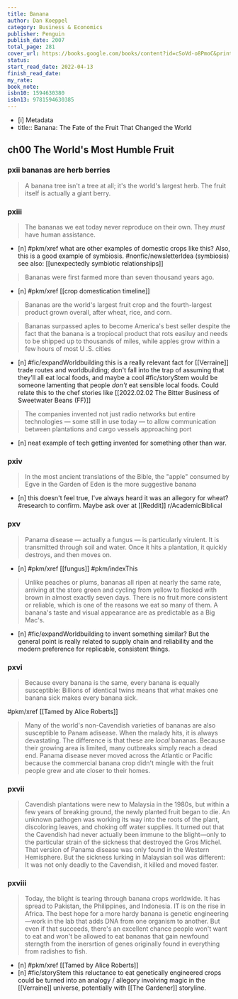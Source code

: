 ```yaml
---
title: Banana
author: Dan Koeppel
category: Business & Economics
publisher: Penguin
publish_date: 2007
total_page: 281
cover_url: https://books.google.com/books/content?id=cSoVd-o8PmoC&printsec=frontcover&img=1&zoom=1&edge=curl&source=gbs_api
status: 
start_read_date: 2022-04-13
finish_read_date: 
my_rate: 
book_note: 
isbn10: 1594630380
isbn13: 9781594630385
---
```


* [i] Metadata
* title:: Banana: The Fate of the Fruit That Changed the World

## ch00 The World's Most Humble Fruit

### pxii bananas are herb berries

> A banana tree isn't a tree at all; it's the world's largest herb. The fruit itself is actually a giant berry. 


### pxiii 

> The bananas we eat today never reproduce on their own. They _must_ have human assistance. 

- [n] #pkm/xref what are other examples of domestic crops like this? Also, this is a good example of symbiosis. #nonfic/newsletterIdea (symbiosis) see also: [[unexpectedly symbiotic relationships]]

> Bananas were first farmed more than seven thousand years ago. 

- [n] #pkm/xref [[crop domestication timeline]]

> Bananas are the world's largest fruit crop and the fourth-largest product grown overall, after wheat, rice, and corn. 

> Bananas surpassed aples to become America's best seller despite the fact that the banana is a tropiocal product that rots easiluy and needs to be shipped up to thousands of miles, while apples grow within a few hours of most U .S. cities

- [n] #fic/expandWorldbuilding this is a really relevant fact for [[Verraine]] trade routes and worldbuilding; don't fall into the trap of assuming that they'll all eat local foods, and maybe a cool #fic/storyStem would be someone lamenting that people _don't_ eat sensible local foods. Could relate this to the chef stories like [[2022.02.02 The Bitter Business of Sweetwater Beans (FF)]]

> The companies invented not just radio networks but entire technologies — some still in use today — to allow communication between plantations and cargo vessels approaching port

- [n] neat example of tech getting invented for something other than war.

### pxiv

 > In the most ancient translations of the Bible, the "apple" consumed by Egve in the Garden of Eden is the more suggestive banana
 
 - [n] this doesn't feel true, I've always heard it was an allegory for wheat? #research to confirm. Maybe ask over at [[Reddit]] r/AcademicBiblical

### pxv

> Panama disease — actually a fungus — is particularly virulent. It is transmitted through soil and water. Once it hits a plantation, it quickly destroys, and then moves on. 

- [n] #pkm/xref [[fungus]] #pkm/indexThis 

> Unlike peaches or plums, bananas all ripen at nearly the same rate, arriving at the store green and cycling from yellow to flecked with brown in almost exactly seven days. There is no fruit more consistent or reliable, which is one of the reasons we eat so many of them. A banana's taste and visual appearance are as predictable as a Big Mac's. 

- [n] #fic/expandWorldbuilding to invent something similar? But the general point is really related to supply chain and reliability and the modern preference for replicable, consistent things. 

### pxvi

> Because every banana is the same, every banana is equally susceptible: Billions of identical twins means that what makes one banana sick makes every banana sick. 

#pkm/xref [[Tamed by Alice Roberts]]

> Many of the world's non-Cavendish varieties of bananas are also susceptible to Panam adisease. When the malady hits, it is always devastating. The difference is that these are _local_ bananas. Because their growing area is limited, many outbreaks simply reach a dead end. Panama disease never moved across the Atlantic or Pacific because the commercial banana crop didn't mingle with the fruit people grew and ate closer to their homes. 

### pxvii

> Cavendish plantations were new to Malaysia in the 1980s, but within a few years of breaking ground, the newly planted fruit began to die. An unknown pathogen was working its way into the roots of the plant, discoloring leaves, and choking off water supplies. It turned out that the Cavendish had never actually been immune to the blight—only to the particular strain of the sickness that destroyed the Gros Michel. That version of Panama disease was only found in the Western Hemisphere. But the sickness lurking in Malaysian soil was different: It was not only deadly to the Cavendish, it killed and moved faster. 

### pxviii

> Today, the blight is tearing through banana crops worldwide. It has spread to Pakistan, the Philippines, and Indonesia. IT is on the rise in Africa. The best hope for a more hardy banana is genetic engineering—work in the lab that adds DNA from one organism to another. But even if that succeeds, there's an excellent chance people won't want to eat and won't be allowed to eat bananas that gain newfound sterngth from the inersrtion of genes originally found in everything from radishes to fish. 

- [n] #pkm/xref [[Tamed by Alice Roberts]]
- [n] #fic/storyStem this reluctance to eat genetically engineered crops could be turned into an analogy / allegory involving magic in the [[Verraine]] universe, potentially with [[The Gardener]] storyline. 



